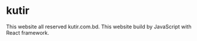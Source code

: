 # kutir
This website all reserved kutir.com.bd. This website build by JavaScript with React framework. 
